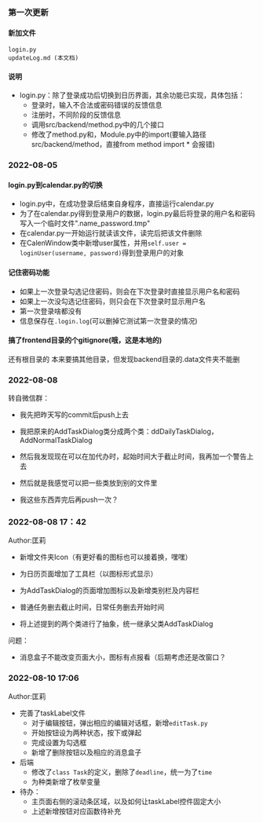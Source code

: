 ### 第一次更新

#### 新加文件

```
login.py
updateLog.md (本文档)
```

#### 说明

- login.py：除了登录成功后切换到日历界面，其余功能已实现，具体包括：
  - 登录时，输入不合法或密码错误的反馈信息
  - 注册时，不同阶段的反馈信息
  - 调用src/backend/method.py中的几个接口
  - 修改了method.py和，Module.py中的import(要输入路径src/backend/method，直接from method import * 会报错)

### 2022-08-05

#### login.py到calendar.py的切换

- login.py中，在成功登录后结束自身程序，直接运行calendar.py
- 为了在calendar.py得到登录用户的数据，login.py最后将登录的用户名和密码写入一个临时文件".name_password.tmp"
- 在calendar.py一开始运行就读该文件，读完后把该文件删除
- 在CalenWindow类中新增user属性，并用```self.user = loginUser(username, password)```得到登录用户的对象

#### 记住密码功能

- 如果上一次登录勾选记住密码，则会在下次登录时直接显示用户名和密码
- 如果上一次没勾选记住密码，则只会在下次登录时显示用户名
- 第一次登录啥都没有
- 信息保存在```.login.log```(可以删掉它测试第一次登录的情况)

#### 搞了frontend目录的个gitignore(哦，这是本地的)
还有根目录的
本来要搞其他目录，但发现backend目录的.data文件夹不能删



### 2022-08-08

转自微信群：

- 我先把昨天写的commit后push上去

- 我把原来的AddTaskDialog类分成两个类：ddDailyTaskDialog， AddNormalTaskDialog
- 然后我发现现在可以在加代办时，起始时间大于截止时间，我再加一个警告上去
- 然后就是我感觉可以把一些类放到别的文件里
- 我这些东西弄完后再push一次？



### 2022-08-08 17：42

Author:匡莉

- 新增文件夹Icon（有更好看的图标也可以接着换，嘿嘿）

- 为日历页面增加了工具栏（以图标形式显示）
- 为AddTaskDialog的页面增加图标以及新增类别栏及内容栏
- 普通任务删去截止时间，日常任务删去开始时间
- 将上述提到的两个类进行了抽象，统一继承父类AddTaskDialog

问题：

- 消息盒子不能改变页面大小，图标有点报看（后期考虑还是改窗口？



### 2022-08-10 17:06

Author:匡莉

- 完善了taskLabel文件
  - 对于编辑按钮，弹出相应的编辑对话框，新增`editTask.py`
  - 开始按钮设为两种状态，按下或弹起
  - 完成设置为勾选框
  - 新增了删除按钮以及相应的消息盒子
- 后端
  - 修改了`class Task`的定义，删除了`deadline`，统一为了`time`
  - 为种类新增了枚举变量
- 待办：
  - 主页面右侧的滚动条区域，以及如何让taskLabel控件固定大小
  - 上述新增按钮对应函数待补充
